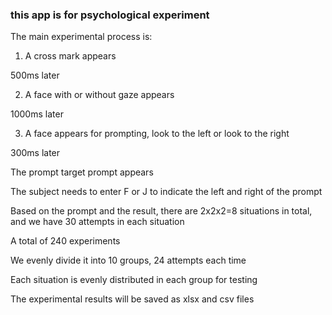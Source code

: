 ### this app is for psychological experiment

The main experimental process is:

1. A cross mark appears

500ms later

2. A face with or without gaze appears

1000ms later

3. A face appears for prompting, look to the left or look to the right

300ms later

The prompt target prompt appears

The subject needs to enter F or J to indicate the left and right of the prompt

Based on the prompt and the result, there are 2x2x2=8 situations in total, and we have 30 attempts in each situation

A total of 240 experiments

We evenly divide it into 10 groups, 24 attempts each time

Each situation is evenly distributed in each group for testing

The experimental results will be saved as xlsx and csv files
